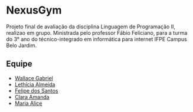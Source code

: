 # NexusGym
 Projeto final de avaliação da disciplina Linguagem de Programação II, realizao em grupo.
 Ministrada pelo professor Fábio Feliciano, para a turma do 3° ano do técnico-integrado em informática para internet IFPE Campus Belo Jardim. 
 ## Equipe
- [Wallace Gabriel](https://github.com/WGabbriel)
- [Lethícia Almeida](https://github.com/yLeehsz014)
- [Felipe dos Santos](https://github.com/)
- [Clara Amanda](#)
- [Maria Alice](#)